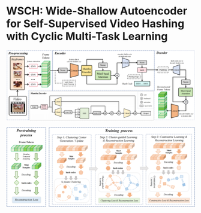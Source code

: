 # WSCH: Wide-Shallow Autoencoder for Self-Supervised Video Hashing with Cyclic Multi-Task Learning

![](figure/model.png)

![](figure/train.png)

